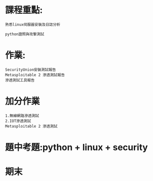 # 課程重點:
```
熟悉linux伺服器安裝及日誌分析
```
```
python證照與攻擊測試
```


# 作業:
```
SecurityUnion安裝測試報告
Metasploitable 2 滲透測試報告
滲透測試工具報告
```
# 加分作業
```
1.無線網路滲透測試
2.IOT滲透測試
Metasploitable 2 滲透測試
```

# 題中考題:python + linux + security

# 期末
